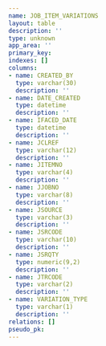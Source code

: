 ```yaml
---
name: JOB_ITEM_VARIATIONS
layout: table
description: ''
type: unknown
app_area: ''
primary_key: 
indexes: []
columns:
- name: CREATED_BY
  type: varchar(30)
  description: ''
- name: DATE_CREATED
  type: datetime
  description: ''
- name: IFACED_DATE
  type: datetime
  description: ''
- name: JCLREF
  type: varchar(12)
  description: ''
- name: JITEMNO
  type: varchar(4)
  description: ''
- name: JJOBNO
  type: varchar(8)
  description: ''
- name: JSOURCE
  type: varchar(3)
  description: ''
- name: JSRCODE
  type: varchar(10)
  description: ''
- name: JSRQTY
  type: numeric(9,2)
  description: ''
- name: JTRCODE
  type: varchar(2)
  description: ''
- name: VARIATION_TYPE
  type: varchar(1)
  description: ''
relations: []
pseudo_pk: 
---
```


